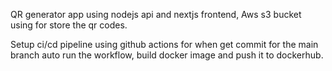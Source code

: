 QR generator app using nodejs api and nextjs frontend, Aws s3 bucket using for store the qr codes.

Setup ci/cd pipeline using github actions for when get commit for the main branch auto run the workflow, build docker image and push it to dockerhub.